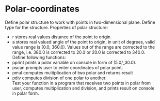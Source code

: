 # Polar-coordinates
Define polar structure to work with points in two-dimensional plane. Define type for the structure. Properties of polar structure:  
- r stores real values distance of the point to origin.  
- a stores real valued angle of the point to origin, in unit of degrees, valid value range is [0.0, 360.0). 
Values out of the range are corrected to the range, i.e. 380.0 is corrected to 20.0 or 20.0 is corrected to 340.0.  Define following functions:  
- pprint prints a polar variable on console in form of (5.0/_30.0). 
- pscan prompts user to enter coordinates of polar point.  
- pmul computes multiplication of two polar and returns result  
- pdiv computes division of one polar to another.  
Test your function in a program that receives two points in polar from user, computes multiplication and division, and prints result on console in polar form.   
